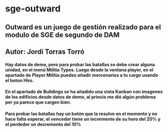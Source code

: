 # sge-outward

## Outward es un juego de gestión realizado para el modulo de SGE de segundo de DAM
## Autor: Jordi Torras Torró

#### Hay datos de demo, pero para probar las batallas se debe crear alguna unidad, en el menú Militia Types. Luego desde la ventana player, en el apartado de Player Militia puedes añadir mercenarios a tu cargo usando el boton Hiro.
#### En el apartado de Buildings se ha añadido una vista Kanban con imagenes de los edificios desde datos de demo, al princio me dió algún problema per ya parece que cargen bien. 
#### Para probar las batallas hay un botón que la resulve en el momento y no hace falta esperar, el vencedor tiene un incremento de su horo del 20% y el perdedor un decremento del 10%

